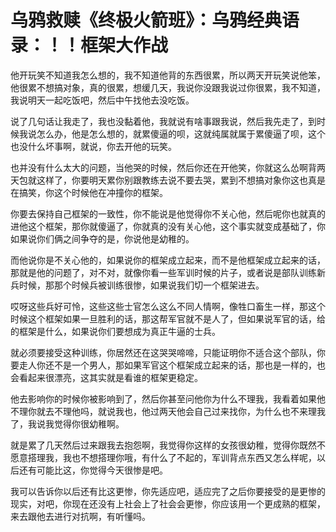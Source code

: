 # 乌鸦救赎《终极火箭班》：乌鸦经典语录：！！框架大作战

他开玩笑不知道我怎么想的，我不知道他背的东西很累，所以两天开玩笑说他笨，他很累不想搞对象，真的很累，想缓几天，我说你没跟我说过你很累，我不知道，我说明天一起吃饭吧，然后中午找他去没吃饭。

说了几句话让我走了，我也没黏着他，我就说有啥事跟我说，然后我先走了，到时候我说怎么办，他是怎么想的，就累傻逼的呗，这就纯属就属于累傻逼了呗，这个也没什么坏事啊，就说，你去开他的玩笑。

也并没有什么太大的问题，当他哭的时候，然后你还在开他笑，你就这么怂啊背两天包就这样了，你要明天累你别跟教练去说不要去哭，累到不想搞对象你这也真是在搞笑，你这个时候他在冲撞你的框架。

你要去保持自己框架的一致性，你不能说是他觉得你不关心他，然后呢你也就真的进他这个框架，那你就傻逼了，你就真的没有关心他，这个事实就变成基础了，你如果说你们俩之间争夺的是，你说他是幼稚的。

而他说你是不关心他的，如果说你的框架成立起来，而不是他框架成立起来的话，那就是他的问题了，对不对，就像你看一些军训时候的片子，或者说是部队训练新兵时候，那那个时候兵被训练很惨，如果说我们切一个框架进去。

哎呀这些兵好可怜，这些这些士官怎么这么不同人情啊，像牲口畜生一样，那这个时候这个框架如果一旦胜利的话，那这帮军官就不是人了，但如果说军官的话，给的框架是什么，如果说你们要想成为真正牛逼的士兵。

就必须要接受这种训练，你居然还在这哭哭啼啼，只能证明你不适合这个部队，你要走人你还不是一个男人，那如果军官这个框架成立起来的话，那也是一样的，也会看起来很漂亮，这其实就是看谁的框架更稳定。

他去影响你的时候你被影响到了，然后你甚至问他你为什么不理我，我看着如果他不理你就去不理他吗，就说我也，他过两天他会自己过来找你，为什么也不来理我了，我说我觉得你很幼稚啊。

就是累了几天然后过来跟我去抱怨啊，我觉得你这样的女孩很幼稚，觉得你既然不愿意搭理我，我也不想搭理你哦，有什么了不起的，军训背点东西又怎么样呢，以后还有可能比这，你觉得今天很惨是吧。

我可以告诉你以后还有比这更惨，你先适应吧，适应完了之后你要接受的是更惨的现实，对吧，你现在还没有上社会上了社会会更惨，你应该用一个更成熟的框架，来去跟他去进行对抗啊，有听懂吗。

